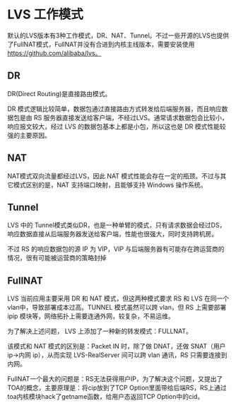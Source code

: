 # LVS 工作模式

默认的LVS版本有3种工作模式，DR、NAT、Tunnel。不过一些开源的LVS也提供了FullNAT模式，FullNAT并没有合进到内核主线版本，需要安装使用 https://github.com/alibaba/lvs。

## DR

DR(Direct Routing)是直接路由模式。

DR 模式逻辑比较简单，数据包通过直接路由方式转发给后端服务器，而且响应数据包是由 RS 服务器直接发送给客户端，不经过LVS。通常请求数据包会比较小，响应报文较大，经过 LVS 的数据包基本上都是小包，所以这也是 DR 模式性能较强的主要原因。

## NAT

NAT模式双向流量都经过LVS，因此 NAT 模式性能会存在一定的瓶颈。不过与其它模式区别的是，NAT 支持端口映射，且能够支持 Windows 操作系统。

## Tunnel

LVS 中的 Tunnel模式类似DR，也是一种单臂的模式，只有请求数据会经过DS，响应数据直接从后端服务器发送给客户端，性能也很强大，同时支持跨机房。

不过 RS 的响应数据包的源 IP 为 VIP，VIP 与后端服务器有可能存在跨运营商的情况，很有可能被运营商的策略封掉

## FullNAT

LVS 当前应用主要采用 DR 和 NAT 模式，但这两种模式要求 RS 和 LVS 在同一个 vlan中，导致部署成本过高。TUNNEL 模式虽然可以跨 vlan，但 RS 上需要部署 ipip 模块等，网络拓扑上需要连通外网，较复杂，不易运维。

为了解决上述问题， LVS 上添加了一种新的转发模式：FULLNAT。

该模式和 NAT 模式的区别是：Packet IN 时，除了做 DNAT，还做 SNAT（用户 ip->内网 ip），从而实现 LVS-RealServer 间可以跨 vlan 通讯，RS 只需要连接到内网。

FullNAT一个最大的问题是：RS无法获得用户IP，为了解决这个问题，又提出了TOA的概念，主要原理是：将cip放到了TCP Option里面带给后端RS，RS上通过toa内核模块hack了getname函数，给用户态返回TCP Option中的cid。